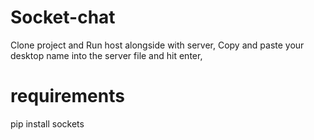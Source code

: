 # Socket-chat
Clone project and Run host alongside with server,
Copy and paste your desktop name into the server file and hit enter,

# requirements
pip install sockets
